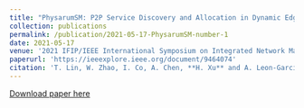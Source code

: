 ```yaml
---
title: "PhysarumSM: P2P Service Discovery and Allocation in Dynamic Edge Networks"
collection: publications
permalink: /publication/2021-05-17-PhysarumSM-number-1
date: 2021-05-17
venue: '2021 IFIP/IEEE International Symposium on Integrated Network Management (IM)'
paperurl: 'https://ieeexplore.ieee.org/document/9464074'
citation: 'T. Lin, W. Zhao, I. Co, A. Chen, **H. Xu** and A. Leon-Garcia, "PhysarumSM: P2P Service Discovery and Allocation in Dynamic Edge Networks," 2021 IFIP/IEEE International Symposium on Integrated Network Management (IM), Bordeaux, France, 2021, pp. 304-312. keywords: {Performance evaluation;Cloud computing;Prototypes;Quality of service;Computer architecture;Dynamic scheduling;Mobile handsets}'
---
```


[Download paper here](https://ieeexplore.ieee.org/document/9464074)
